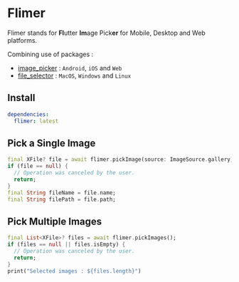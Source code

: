 # Flimer
Flimer stands for **Fl**utter **Im**age Pick**er** for Mobile, Desktop and Web platforms.

Combining use of packages :
* [image_picker](https://pub.dev/packages/image_picker) : `Android`, `iOS` and `Web`
* [file_selector](https://pub.dev/packages/file_selector) : `MacOS`, `Windows` and `Linux`

## Install
```yaml
dependencies:
  flimer: latest
```

## Pick a Single Image

```dart
final XFile? file = await flimer.pickImage(source: ImageSource.gallery);
if (file == null) {
  // Operation was canceled by the user.
  return;
}
final String fileName = file.name;
final String filePath = file.path;
```

## Pick Multiple Images

```dart
final List<XFile>? files = await flimer.pickImages();
if (files == null || files.isEmpty) {
  // Operation was canceled by the user.
  return;
}
print("Selected images : ${files.length}")
```

